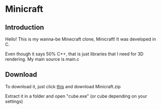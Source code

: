 # Minicraft

## Introduction
Hello! This is my wanna-be Minecraft clone, Minicraft! It was developed in C.

Even though it says 50% C++, that is just libraries that I need for 3D rendering. My main source is main.c

## Download
To download it, just click [this](https://github.com/InsanePowerTrip/Minicraft/releases/latest) and download Minicraft.zip

Extract it in a folder and open "cube.exe" (or cube depending on your settings)
